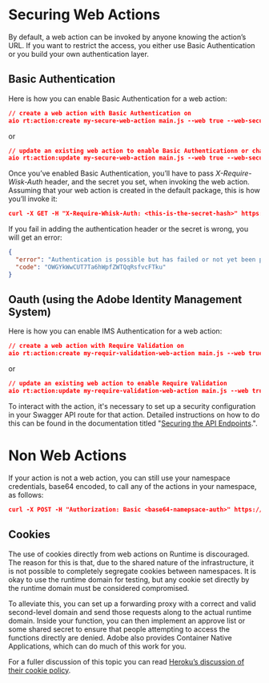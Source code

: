# Securing Web Actions

By default, a web action can be invoked by anyone knowing the action&rsquo;s URL. If you want to restrict the access, you either use Basic Authentication or you build your own authentication layer.

## Basic Authentication

Here is how you can enable Basic Authentication for a web action:
```json
// create a web action with Basic Authentication on
aio rt:action:create my-secure-web-action main.js --web true --web-secure this-is-the-secret-hash
```
or
```json
// update an existing web action to enable Basic Authenticationn or change the secret
aio rt:action:update my-secure-web-action main.js --web true --web-secure this-is-the-secret-hash
```

Once you&rsquo;ve enabled Basic Authentication, you&rsquo;ll have to pass *X-Require-Wisk-Auth* header, and the secret you set, when invoking the web action. Assuming that your web action is created in the default package, this is how you&rsquo;ll invoke it:
```json
curl -X GET -H "X-Require-Whisk-Auth: <this-is-the-secret-hash>" https://[your-namespaces].adobeioruntime.net/api/v1/web/default/my-secure-web-action
```

If you fail in adding the authentication header or the secret is wrong, you will get an error:
```json
{
  "error": "Authentication is possible but has failed or not yet been provided.",
  "code": "OWGYkWwCUT7Ta6hWpfZWTQqRsfvcFTku"
}
```

## Oauth (using the Adobe Identity Management System)
Here is how you can enable IMS Authentication for a web action:

```json
// create a web action with Require Validation on
aio rt:action:create my-requir-validation-web-action main.js --web true -a require-gw-validation true
```
or
```json
// update an existing web action to enable Require Validation
aio rt:action:update my-require-validation-web-action main.js --web true -a require-gw-validation true
```

To interact with the action, it's necessary to set up a security configuration in your Swagger API route for that action. Detailed instructions on how to do this can be found in the documentation titled "[Securing the API Endpoints](https://developer.adobe.com/runtime/docs/guides/using/creating_rest_apis/#securing-the-api-endpoints).".  


# Non Web Actions
If your action is not a web action, you can still use your namespace credentials, base64 encoded, to call any of the actions in your namespace, as follows:
```json
curl -X POST -H "Authorization: Basic <base64-namepsace-auth>" https://[your-namespaces].adobeioruntime.net/api/v1/default/my-secure-action
```
    
## Cookies

The use of cookies directly from web actions on Runtime is discouraged. The reason for this is that, due to the shared nature of the infrastructure, it is not possible to completely segregate cookies between namespaces. It is okay to use the runtime domain for testing, but any cookie set directly by the runtime domain must be considered compromised.

To alleviate this, you can set up a forwarding proxy with a correct and valid second-level domain and send those requests along to the actual runtime domain. Inside your function, you can then implement an approve list or some shared secret to ensure that people attempting to access the functions directly are denied. Adobe also provides Container Native Applications, which can do much of this work for you.

For a fuller discussion of this topic you can read [Heroku&rsquo;s discussion of their cookie policy](https://devcenter.heroku.com/articles/cookies-and-herokuapp-com).
